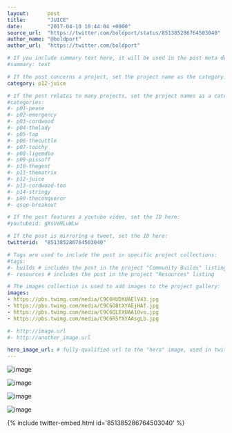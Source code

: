 ```yaml
---
layout:      post
title:       "JUICE"
date:        "2017-04-10 10:44:04 +0000"
source_url:  "https://twitter.com/boldport/status/851385286764503040"
author_name: "@boldport"
author_url:  "https://twitter.com/boldport"

# If you include summary text here, it will be used in the post meta description instead of an excerpt from the post body
#summary: text

# If the post concerns a project, set the project name as the category:
category: p12-juice

# If the post relates to many projects, set the project names as a categories array:
#categories:
#- p01-pease
#- p02-emergency
#- p03-cordwood
#- p04-thelady
#- p05-tap
#- p06-thecuttle
#- p07-touchy
#- p08-ligemdio
#- p09-pissoff
#- p10-thegent
#- p11-thematrix
#- p12-juice
#- p13-cordwood-too
#- p14-stringy
#- p99-theconqueror
#- qsop-breakout

# If the post features a youtube video, set the ID here:
#youtubeid: gXsVeNLuWLw

# If the post is mirroring a tweet, set the ID here:
twitterid:  "851385286764503040"

# Tags are used to include the post in specific project collections:
#tags:
#- builds # includes the post in the project "Community Builds" listing
#- resources # includes the post in the project "Resources" listing

# The images collection is used to add images to the project gallery:
images:
- https://pbs.twimg.com/media/C9C6HUDXUAElV43.jpg
- https://pbs.twimg.com/media/C9C6O8tXYAEjHAf.jpg
- https://pbs.twimg.com/media/C9C6QLEXUAA1Ovo.jpg
- https://pbs.twimg.com/media/C9C6R5fXYAAsgLb.jpg

#- http://image.url
#- http://another_image.url

hero_image_url: # fully-qualified url to the "hero" image, used in twitter cards for example
---
```


![image](https://pbs.twimg.com/media/C9C6HUDXUAElV43.jpg)

![image](https://pbs.twimg.com/media/C9C6O8tXYAEjHAf.jpg)

![image](https://pbs.twimg.com/media/C9C6QLEXUAA1Ovo.jpg)

![image](https://pbs.twimg.com/media/C9C6R5fXYAAsgLb.jpg)

{% include twitter-embed.html id='851385286764503040' %}


